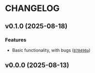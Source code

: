 # CHANGELOG


## v0.1.0 (2025-08-18)

### Features

- Basic functionality, with bugs
  ([`870490a`](https://github.com/MicaelJarniac/gong-mcp/commit/870490a4837aac5f48289138ad713e71bcaa3534))


## v0.0.0 (2025-08-13)
